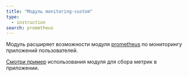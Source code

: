 ```yaml
---
title: "Модуль monitoring-custom"
type:
  - instruction
search: prometheus
---
```


Модуль расширяет возможности модуля [prometheus](/modules/300-prometheus/) по мониторингу приложений пользователей.

[Смотри пример](/modules/300-prometheus/faq.html#как-собирать-метрики-с-приложений-в-вашем-проекте) использования модуля для сбора метрик в приложении.
